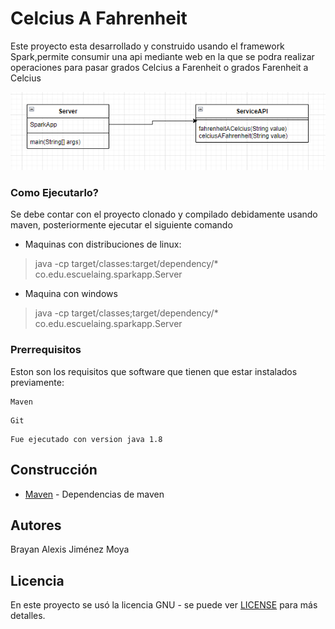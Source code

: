 

# Celcius  A Fahrenheit

Este proyecto esta desarrollado y construido usando el framework Spark,permite consumir una api mediante web en la que se podra realizar operaciones para pasar grados Celcius a Farenheit o grados Farenheit a Celcius

![](./imgs/diagrama.PNG)


### Como Ejecutarlo?

Se debe contar con el proyecto clonado y compilado debidamente usando maven, posteriormente ejecutar el siguiente comando

* Maquinas con distribuciones de linux:
> java -cp target/classes:target/dependency/* co.edu.escuelaing.sparkapp.Server
* Maquina con windows
> java -cp target/classes;target/dependency/* co.edu.escuelaing.sparkapp.Server

### Prerrequisitos
Eston son los requisitos que software que tienen que estar instalados previamente:

```
Maven
```
```
Git
```
```
Fue ejecutado con version java 1.8
```
## Construcción 
* [Maven](https://maven.apache.org/) - Dependencias de maven



## Autores

Brayan Alexis Jiménez Moya


## Licencia

En este proyecto se usó la licencia GNU - se puede ver [LICENSE](LICENSE.txt) para más detalles.
